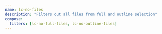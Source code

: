 ```yaml
---
name: lc-no-files
description: "Filters out all files from full and outline selection"
compose:
  filters: [lc-no-full-files, lc-no-outline-files]
---
```

